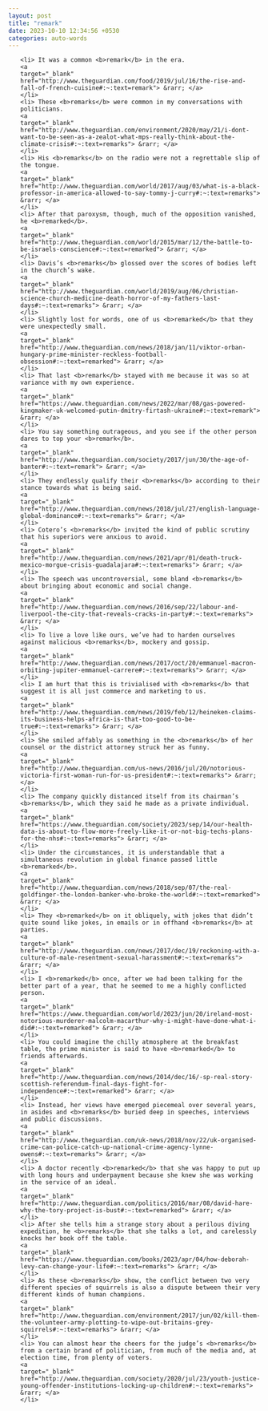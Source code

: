 ```yaml
---
layout: post
title: "remark"
date: 2023-10-10 12:34:56 +0530
categories: auto-words
---
```

<ol>

    <li> It was a common <b>remark</b> in the era.
    <a 
    target="_blank" 
    href="http://www.theguardian.com/food/2019/jul/16/the-rise-and-fall-of-french-cuisine#:~:text=remark"> &rarr; </a>
    </li>
    <li> These <b>remarks</b> were common in my conversations with politicians.
    <a 
    target="_blank" 
    href="http://www.theguardian.com/environment/2020/may/21/i-dont-want-to-be-seen-as-a-zealot-what-mps-really-think-about-the-climate-crisis#:~:text=remarks"> &rarr; </a>
    </li>
    <li> His <b>remarks</b> on the radio were not a regrettable slip of the tongue.
    <a 
    target="_blank" 
    href="http://www.theguardian.com/world/2017/aug/03/what-is-a-black-professor-in-america-allowed-to-say-tommy-j-curry#:~:text=remarks"> &rarr; </a>
    </li>
    <li> After that paroxysm, though, much of the opposition vanished, he <b>remarked</b>.
    <a 
    target="_blank" 
    href="http://www.theguardian.com/world/2015/mar/12/the-battle-to-be-israels-conscience#:~:text=remarked"> &rarr; </a>
    </li>
    <li> Davis’s <b>remarks</b> glossed over the scores of bodies left in the church’s wake.
    <a 
    target="_blank" 
    href="http://www.theguardian.com/world/2019/aug/06/christian-science-church-medicine-death-horror-of-my-fathers-last-days#:~:text=remarks"> &rarr; </a>
    </li>
    <li> Slightly lost for words, one of us <b>remarked</b> that they were unexpectedly small.
    <a 
    target="_blank" 
    href="http://www.theguardian.com/news/2018/jan/11/viktor-orban-hungary-prime-minister-reckless-football-obsession#:~:text=remarked"> &rarr; </a>
    </li>
    <li> That last <b>remark</b> stayed with me because it was so at variance with my own experience.
    <a 
    target="_blank" 
    href="https://www.theguardian.com/news/2022/mar/08/gas-powered-kingmaker-uk-welcomed-putin-dmitry-firtash-ukraine#:~:text=remark"> &rarr; </a>
    </li>
    <li> You say something outrageous, and you see if the other person dares to top your <b>remark</b>.
    <a 
    target="_blank" 
    href="http://www.theguardian.com/society/2017/jun/30/the-age-of-banter#:~:text=remark"> &rarr; </a>
    </li>
    <li> They endlessly qualify their <b>remarks</b> according to their stance towards what is being said.
    <a 
    target="_blank" 
    href="http://www.theguardian.com/news/2018/jul/27/english-language-global-dominance#:~:text=remarks"> &rarr; </a>
    </li>
    <li> Cotero’s <b>remarks</b> invited the kind of public scrutiny that his superiors were anxious to avoid.
    <a 
    target="_blank" 
    href="http://www.theguardian.com/news/2021/apr/01/death-truck-mexico-morgue-crisis-guadalajara#:~:text=remarks"> &rarr; </a>
    </li>
    <li> The speech was uncontroversial, some bland <b>remarks</b> about bringing about economic and social change.
    <a 
    target="_blank" 
    href="http://www.theguardian.com/news/2016/sep/22/labour-and-liverpool-the-city-that-reveals-cracks-in-party#:~:text=remarks"> &rarr; </a>
    </li>
    <li> To live a love like ours, we’ve had to harden ourselves against malicious <b>remarks</b>, mockery and gossip.
    <a 
    target="_blank" 
    href="http://www.theguardian.com/news/2017/oct/20/emmanuel-macron-orbiting-jupiter-emmanuel-carrere#:~:text=remarks"> &rarr; </a>
    </li>
    <li> I am hurt that this is trivialised with <b>remarks</b> that suggest it is all just commerce and marketing to us.
    <a 
    target="_blank" 
    href="http://www.theguardian.com/news/2019/feb/12/heineken-claims-its-business-helps-africa-is-that-too-good-to-be-true#:~:text=remarks"> &rarr; </a>
    </li>
    <li> She smiled affably as something in the <b>remarks</b> of her counsel or the district attorney struck her as funny.
    <a 
    target="_blank" 
    href="http://www.theguardian.com/us-news/2016/jul/20/notorious-victoria-first-woman-run-for-us-president#:~:text=remarks"> &rarr; </a>
    </li>
    <li> The company quickly distanced itself from its chairman’s <b>remarks</b>, which they said he made as a private individual.
    <a 
    target="_blank" 
    href="https://www.theguardian.com/society/2023/sep/14/our-health-data-is-about-to-flow-more-freely-like-it-or-not-big-techs-plans-for-the-nhs#:~:text=remarks"> &rarr; </a>
    </li>
    <li> Under the circumstances, it is understandable that a simultaneous revolution in global finance passed little <b>remarked</b>.
    <a 
    target="_blank" 
    href="http://www.theguardian.com/news/2018/sep/07/the-real-goldfinger-the-london-banker-who-broke-the-world#:~:text=remarked"> &rarr; </a>
    </li>
    <li> They <b>remarked</b> on it obliquely, with jokes that didn’t quite sound like jokes, in emails or in offhand <b>remarks</b> at parties.
    <a 
    target="_blank" 
    href="http://www.theguardian.com/news/2017/dec/19/reckoning-with-a-culture-of-male-resentment-sexual-harassment#:~:text=remarks"> &rarr; </a>
    </li>
    <li> I <b>remarked</b> once, after we had been talking for the better part of a year, that he seemed to me a highly conflicted person.
    <a 
    target="_blank" 
    href="https://www.theguardian.com/world/2023/jun/20/ireland-most-notorious-murderer-malcolm-macarthur-why-i-might-have-done-what-i-did#:~:text=remarked"> &rarr; </a>
    </li>
    <li> You could imagine the chilly atmosphere at the breakfast table, the prime minister is said to have <b>remarked</b> to friends afterwards.
    <a 
    target="_blank" 
    href="http://www.theguardian.com/news/2014/dec/16/-sp-real-story-scottish-referendum-final-days-fight-for-independence#:~:text=remarked"> &rarr; </a>
    </li>
    <li> Instead, her views have emerged piecemeal over several years, in asides and <b>remarks</b> buried deep in speeches, interviews and public discussions.
    <a 
    target="_blank" 
    href="http://www.theguardian.com/uk-news/2018/nov/22/uk-organised-crime-can-police-catch-up-national-crime-agency-lynne-owens#:~:text=remarks"> &rarr; </a>
    </li>
    <li> A doctor recently <b>remarked</b> that she was happy to put up with long hours and underpayment because she knew she was working in the service of an ideal.
    <a 
    target="_blank" 
    href="http://www.theguardian.com/politics/2016/mar/08/david-hare-why-the-tory-project-is-bust#:~:text=remarked"> &rarr; </a>
    </li>
    <li> After she tells him a strange story about a perilous diving expedition, he <b>remarks</b> that she talks a lot, and carelessly knocks her book off the table.
    <a 
    target="_blank" 
    href="https://www.theguardian.com/books/2023/apr/04/how-deborah-levy-can-change-your-life#:~:text=remarks"> &rarr; </a>
    </li>
    <li> As these <b>remarks</b> show, the conflict between two very different species of squirrels is also a dispute between their very different kinds of human champions.
    <a 
    target="_blank" 
    href="http://www.theguardian.com/environment/2017/jun/02/kill-them-the-volunteer-army-plotting-to-wipe-out-britains-grey-squirrels#:~:text=remarks"> &rarr; </a>
    </li>
    <li> You can almost hear the cheers for the judge’s <b>remarks</b> from a certain brand of politician, from much of the media and, at election time, from plenty of voters.
    <a 
    target="_blank" 
    href="http://www.theguardian.com/society/2020/jul/23/youth-justice-young-offender-institutions-locking-up-children#:~:text=remarks"> &rarr; </a>
    </li>